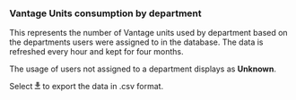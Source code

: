 ### Vantage Units consumption by department

This represents the number of Vantage units used by department based on the departments users were assigned to in the database. The data is refreshed every hour and kept for four months.

The usage of users not assigned to a department displays as **Unknown**.

Select 
![cov-icn-export.png](cov-icn-export.png) to export the data in .csv format.